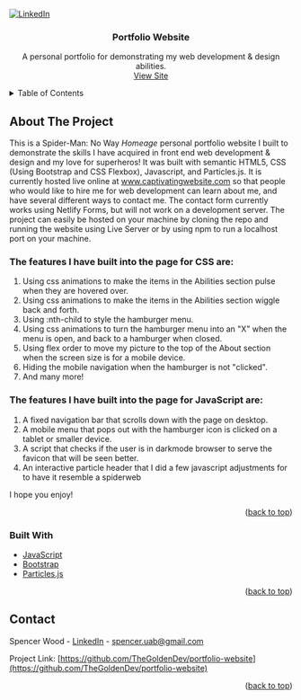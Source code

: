 <div id="top"></div>

[![LinkedIn][linkedin-shield]][linkedin-url]

<h3 align="center">Portfolio Website</h3>

  <p align="center">
    A personal portfolio for demonstrating my web development & design abilities.
    <br/>
    <a href="https://www.captivatingwebsite.com/">View Site</a>
  </p>
</div>

<!-- TABLE OF CONTENTS -->
<details>
  <summary>Table of Contents</summary>
  <ol>
    <li>
      <a href="#about-the-project">About The Project</a>
      <ul>
        <li><a href="#built-with">Built With</a></li>
      </ul>
    </li>
    <li><a href="#contact">Contact</a></li>
  </ol>
</details>

<!-- ABOUT THE PROJECT -->

## About The Project

This is a Spider-Man: No Way <i>Homeage</i> personal portfolio website I built to demonstrate the skills I have acquired in front end web development & design and my love for superheros! It was built with semantic HTML5, CSS (Using Bootstrap and CSS Flexbox), Javascript, and Particles.js. It is currently hosted live online at <a href="https://www.captivatingwebsite.com/">www.captivatingwebsite.com</a> so that people who would like to hire me for web development can learn about me, and have several different ways to contact me. The contact form currently works using Netlify Forms, but will not work on a development server. The project can easily be hosted on your machine by cloning the repo and running the website using Live Server or by using npm to run a localhost port on your machine.

<h3>The features I have built into the page for CSS are:</h3>
<ol>
  <li>Using css animations to make the items in the Abilities section pulse when they are hovered over.</li>
  <li>Using css animations to make the items in the Abilities section wiggle back and forth.</li>
  <li>Using :nth-child to style the hamburger menu.</li>
  <li>Using css animations to turn the hamburger menu into an "X" when the menu is open, and back to a hamburger when closed.</li>
  <li>Using flex order to move my picture to the top of the About section when the screen size is for a mobile device.</li>
  <li>Hiding the mobile navigation when the hamburger is not "clicked".</li>
  <li>And many more!</li>
</ol>

<h3>The features I have built into the page for JavaScript are:</h3>
<ol>
  <li>A fixed navigation bar that scrolls down with the page on desktop.</li>
  <li>A mobile menu that pops out with the hamburger icon is clicked on a tablet or smaller device.</li>
  <li>A script that checks if the user is in darkmode browser to serve the favicon that will be seen better.</li>
  <li>An interactive particle header that I did a few javascript adjustments for to have it resemble a spiderweb</li>
</ol>

I hope you enjoy!

<p align="right">(<a href="#top">back to top</a>)</p>

### Built With

- [JavaScript](https://www.javascript.com/)
- [Bootstrap](https://getbootstrap.com)
- [Particles.js](https://vincentgarreau.com/particles.js/)

<p align="right">(<a href="#top">back to top</a>)</p>

<!-- CONTACT -->

## Contact

Spencer Wood - [LinkedIn](https://www.linkedin.com/in/spencer-wood-web-dev/) - spencer.uab@gmail.com

Project Link: [https://github.com/TheGoldenDev/portfolio-website](https://github.com/TheGoldenDev/portfolio-website)

<p align="right">(<a href="#top">back to top</a>)</p>

<!-- MARKDOWN LINKS & IMAGES -->
<!-- https://www.markdownguide.org/basic-syntax/#reference-style-links -->

[forks-shield]: https://img.shields.io/github/forks/TheGoldenDev/portfolio-website.svg?style=for-the-badge
[forks-url]: https://github.com/TheGoldenDev/portfolio-website/network/members
[stars-shield]: https://img.shields.io/github/stars/TheGoldenDev/portfolio-website.svg?style=for-the-badge
[stars-url]: https://github.com/TheGoldenDev/portfolio-website/stargazers
[issues-shield]: https://img.shields.io/github/issues/TheGoldenDev/portfolio-website.svg?style=for-the-badge
[issues-url]: https://github.com/TheGoldenDev/portfolio-website/issues
[license-shield]: https://img.shields.io/github/license/TheGoldenDev/portfolio-website.svg?style=for-the-badge
[license-url]: https://github.com/TheGoldenDev/portfolio-website/blob/master/LICENSE.txt
[linkedin-shield]: https://img.shields.io/badge/-LinkedIn-black.svg?style=for-the-badge&logo=linkedin&colorB=555
[linkedin-url]: https://linkedin.com/in/spencer-wood-web-dev
